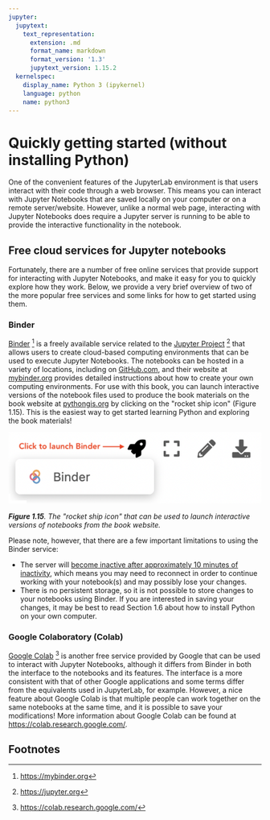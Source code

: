 ```yaml
---
jupyter:
  jupytext:
    text_representation:
      extension: .md
      format_name: markdown
      format_version: '1.3'
      jupytext_version: 1.15.2
  kernelspec:
    display_name: Python 3 (ipykernel)
    language: python
    name: python3
---
```


# Quickly getting started (without installing Python)


One of the convenient features of the JupyterLab environment is that users interact with their code through a web browser. This means you can interact with Jupyter Notebooks that are saved locally on your computer or on a remote server/website. However, unlike a normal web page, interacting with Jupyter Notebooks does require a Jupyter server is running to be able to provide the interactive functionality in the notebook.


## Free cloud services for Jupyter notebooks

Fortunately, there are a number of free online services that provide support for interacting with Jupyter Notebooks, and make it easy for you to quickly explore how they work. Below, we provide a very brief overview of two of the more popular free services and some links for how to get started using them.


### Binder

[Binder](https://mybinder.org) [^Binder] is a freely available service related to the [Jupyter Project](https://jupyter.org) [^Jupyter] that allows users to create cloud-based computing environments that can be used to execute Jupyter Notebooks. The notebooks can be hosted in a variety of locations, including on [GitHub.com](https://github.com), and their website at [mybinder.org](https://mybinder.org) provides detailed instructions about how to create your own computing environments. For use with this book, you can launch interactive versions of the notebook files used to produce the book materials on the book website at [pythongis.org](https://pythongis.org) by clicking on the "rocket ship icon" (Figure 1.15). This is the easiest way to get started learning Python and exploring the book materials!

![_**Figure 1.15**. The "rocket ship icon" that can be used to launch interactive versions of notebooks from the book website._](../img/binder-rocket-ship.png)
   
_**Figure 1.15**. The "rocket ship icon" that can be used to launch interactive versions of notebooks from the book website._

Please note, however, that there are a few important limitations to using the Binder service:

- The server will [become inactive after approximately 10 minutes of inactivity](https://mybinder.readthedocs.io/en/latest/about/user-guidelines.html#how-long-will-my-binder-session-last), which means you may need to reconnect in order to continue working with your notebook(s) and may possibly lose your changes.
- There is no persistent storage, so it is not possible to store changes to your notebooks using Binder. If you are interested in saving your changes, it may be best to read Section 1.6 about how to install Python on your own computer.


### Google Colaboratory (Colab)

[Google Colab](https://colab.research.google.com/) [^Colab] is another free service provided by Google that can be used to interact with Jupyter Notebooks, although it differs from Binder in both the interface to the notebooks and its features. The interface is a more consistent with that of other Google applications and some terms differ from the equivalents used in JupyterLab, for example. However, a nice feature about Google Colab is that multiple people can work together on the same notebooks at the same time, and it is possible to save your modifications! More information about Google Colab can be found at <https://colab.research.google.com/>.


## Footnotes

[^Binder]: <https://mybinder.org>
[^Colab]: <https://colab.research.google.com/>
[^Jupyter]: <https://jupyter.org>

